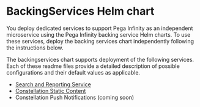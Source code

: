 # BackingServices Helm chart

You deploy dedicated services to support Pega Infinity as an independent microservice using the Pega Infinity backing service Helm charts. To use these services, deploy the backing services chart independently following the instructions below.

The backingservices chart supports deployment of the following services. Each of these readme files provide a detailed description of possible configurations and their default values as applicable.

* [Search and Reporting Service](./charts/srs/README.md)
* [Constellation Static Content](./charts/constellation/README.md)
* Constellation Push Notifications (coming soon)
